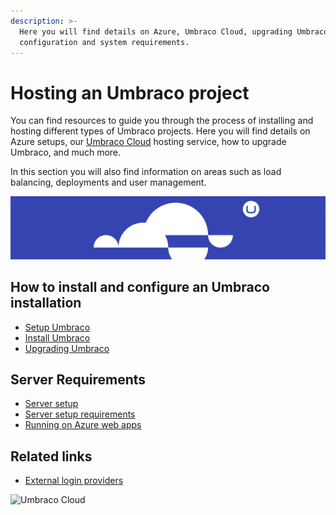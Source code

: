 ```yaml
---
description: >-
  Here you will find details on Azure, Umbraco Cloud, upgrading Umbraco, server
  configuration and system requirements.
---
```


# Hosting an Umbraco project

You can find resources to guide you through the process of installing and hosting different types of Umbraco projects. Here you will find details on Azure setups, our [Umbraco Cloud](https://app.gitbook.com/s/ZtqcoypStodmS9g6g8zC/getting-started) hosting service, how to upgrade Umbraco, and much more.

In this section you will also find information on areas such as load balancing, deployments and user management.

![Umbraco Cloud](images/cloud.png)

## How to install and configure an Umbraco installation

* [Setup Umbraco](https://app.gitbook.com/s/OdQETpqkO0Kcv8KMquKL/fundamentals/setup)
* [Install Umbraco](https://app.gitbook.com/s/OdQETpqkO0Kcv8KMquKL/fundamentals/setup/install)
* [Upgrading Umbraco](https://app.gitbook.com/s/OdQETpqkO0Kcv8KMquKL/fundamentals/setup/upgrading)

## Server Requirements

* [Server setup](https://app.gitbook.com/s/OdQETpqkO0Kcv8KMquKL/fundamentals/setup/server-setup)
* [Server setup requirements](https://app.gitbook.com/s/OdQETpqkO0Kcv8KMquKL/fundamentals/setup/requirements)
* [Running on Azure web apps](https://app.gitbook.com/s/OdQETpqkO0Kcv8KMquKL/fundamentals/setup/server-setup/azure-web-apps)

## Related links

* [External login providers](https://app.gitbook.com/s/OdQETpqkO0Kcv8KMquKL/reference/security/external-login-providers)

![Umbraco Cloud](images/umbraco\_free\_way\_01.png)
